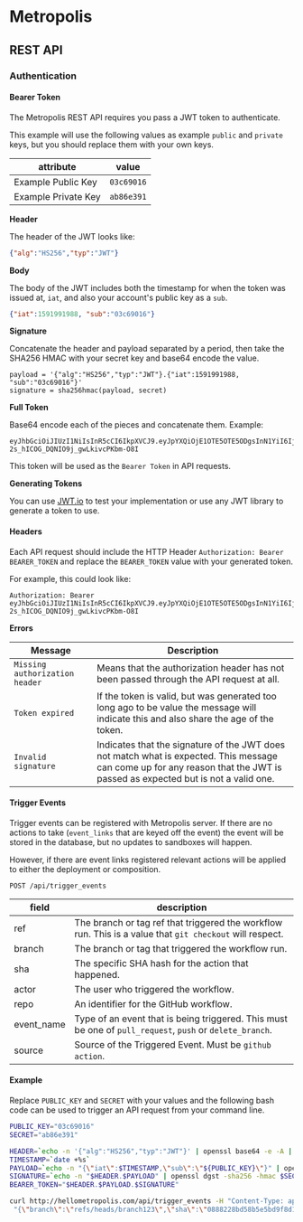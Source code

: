 # Metropolis
## REST API

### Authentication

#### Bearer Token

The Metropolis REST API requires you pass a JWT token to authenticate.  

This example will use the following values as example `public` and `private` keys, but you should replace them with your own keys.

| attribute  | value  |
|---|---|
| Example Public Key  | `03c69016`  |
| Example Private Key  | `ab86e391`  |


**Header**

The header of the JWT looks like:

```json
{"alg":"HS256","typ":"JWT"}
```

**Body**

The body of the JWT includes both the timestamp for when the token was issued at, `iat`, and also your account's public key as a `sub`.

```json
{"iat":1591991988, "sub":"03c69016"}
```

**Signature**

Concatenate the header and payload separated by a period, then take the SHA256 HMAC with your secret key and base64 encode the value.  

```
payload = '{"alg":"HS256","typ":"JWT"}.{"iat":1591991988, "sub":"03c69016"}'
signature = sha256hmac(payload, secret)
```

**Full Token**

Base64 encode each of the pieces and concatenate them.  Example:

```
eyJhbGciOiJIUzI1NiIsInR5cCI6IkpXVCJ9.eyJpYXQiOjE1OTE5OTE5ODgsInN1YiI6IjAzYzY5MDE2In0.3C_obnCb31-2s_hICOG_DQNIO9j_gwLkivcPKbm-O8I
```

This token will be used as the `Bearer Token` in API requests.

**Generating Tokens**

You can use [JWT.io](https://jwt.io/) to test your implementation or use any JWT library to generate a token to use.

#### Headers

Each API request should include the HTTP Header `Authorization: Bearer BEARER_TOKEN` and replace the `BEARER_TOKEN` value with your generated token.

For example, this could look like:

```
Authorization: Bearer eyJhbGciOiJIUzI1NiIsInR5cCI6IkpXVCJ9.eyJpYXQiOjE1OTE5OTE5ODgsInN1YiI6IjAzYzY5MDE2In0.3C_obnCb31-2s_hICOG_DQNIO9j_gwLkivcPKbm-O8I
```

**Errors**

| Message | Description |
|---|---|
| `Missing authorization header`  | Means that the authorization header has not been passed through the API request at all.  |
|  `Token expired` |  If the token is valid, but was generated too long ago to be value the message will indicate this and also share the age of the token. |
|  `Invalid signature` |  Indicates that the signature of the JWT does not match what is expected.  This message can come up for any reason that the JWT is passed as expected but is not a valid one. |



#### Trigger Events

Trigger events can be registered with Metropolis server.  If there are no actions to take (`event_links` that are keyed off the event) the event will be stored in the database, but no updates to sandboxes will happen.

However, if there are event links registered relevant actions will be applied to either the deployment or composition.

`POST /api/trigger_events`

| **field** | **description** |
|---|---|
| ref | The branch or tag ref that triggered the workflow run.  This is a value that `git checkout` will respect. |
| branch | The branch or tag that triggered the workflow run. |
| sha | The specific SHA hash for the action that happened. |
| actor | The user who triggered the workflow. |
| repo | An identifier for the GitHub workflow. |
| event_name | Type of an event that is being triggered.  This must be one of `pull_request`, `push` or `delete_branch`. |
| source | Source of the Triggered Event.  Must be `github action`. |


#### Example

Replace `PUBLIC_KEY` and `SECRET` with your values and the following bash code can be used to trigger an API request from your command line.

```bash
PUBLIC_KEY="03c69016"
SECRET="ab86e391"

HEADER=`echo -n '{"alg":"HS256","typ":"JWT"}' | openssl base64 -e -A | sed s/\+/-/ | sed -E s/=+$//`
TIMESTAMP=`date +%s`
PAYLOAD=`echo -n "{\"iat\":$TIMESTAMP,\"sub\":\"${PUBLIC_KEY}\"}" | openssl base64 -e -A| sed s/\+/-/ | sed -E s/=+$// `
SIGNATURE=`echo -n "$HEADER.$PAYLOAD" | openssl dgst -sha256 -hmac $SECRET -binary | openssl base64 -e -A | sed s/\+/-/ | sed -E s/=+$// | sed 's/\//_/g'`
BEARER_TOKEN="$HEADER.$PAYLOAD.$SIGNATURE"

curl http://hellometropolis.com/api/trigger_events -H "Content-Type: application/json" -H "Authorization: Bearer $BEARER_TOKEN" -d \
 "{\"branch\":\"refs/heads/branch123\",\"sha\":\"0888228bd58b5e5bd9f8d1e5cfed223cfc6ab55e\",\"actor\":\"kenmazaika\",\"repo\":\"hello-metropolis/quickstart\",\"event_name\":\"push\",\"source\":\"github action\"}"
```
